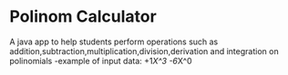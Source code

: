 # Polinom Calculator

A java app to help students perform operations such as addition,subtraction,multiplication,division,derivation and integration on polinomials
-example of input data: +1*X^3 -6*X^0
